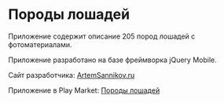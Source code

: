 # Породы лошадей

Приложение содержит описание 205 пород лошадей с фотоматериалами.

Приложение разработано на базе фреймворка jQuery Mobile.

Сайт разработчика: [ArtemSannikov.ru](http://artemsannikov.ru)

Приложение в Play Market: [Породы лошадей](https://play.google.com/store/apps/details?id=com.horse)